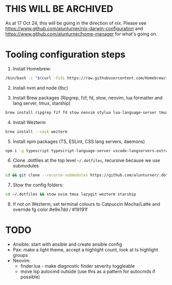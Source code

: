 # THIS WILL BE ARCHIVED

As at 17 Oct 24, this will be going in the direction of nix.
Please see https://www.github.com/alunturner/nix-darwin-configuration and https://www.github.com/alunturner/home-manager for what's going on.

# Tooling configuration steps

1. Install Homebrew:

```bash
/bin/bash -c "$(curl -fsSL https://raw.githubusercontent.com/Homebrew/install/HEAD/install.sh)"
```

2. Install nvm and node (tbc)

3. Install Brew packages (Ripgrep, fzf, fd, stow, neovim, lua formatter and lang server, tmux, starship)

```bash
brew install ripgrep fzf fd stow neovim stylua lua-language-server tmux starship
```

4. Install Wezterm

```bash
brew install --cask wezterm
```

5. Install npm packages (TS, ESLint, CSS lang servers, daemons)

```bash
npm i -g typescript typescript-language-server vscode-langservers-extracted css-variables-language-server cssmodules-language-server nodemon @fsouza/prettierd
```

6. Clone .dotfiles at the top level `~/.dotfiles`, recursive because we use submodules

```bash
cd && git clone --recurse-submodules https://github.com/alunturner/.dotfiles.git
```

7. Stow the config folders:

```bash
cd ~/.dotfiles && stow nvim tmux lazygit wezterm starship
```

8. If not on Wezterm, set terminal colours to Catpuccin Mocha/Latte and override fg color #e9e7dd / #19191f

# TODO

- Ansible: start with ansible and create ansible config
- Pax: make a light theme, accept a highlight count, look at ts highlight groups
- Neovim:
  - finder.lua - make diagnostic finder severity toggleable
  - move lsp autocmd outside (use this as a pattern for autocmds if possible)
